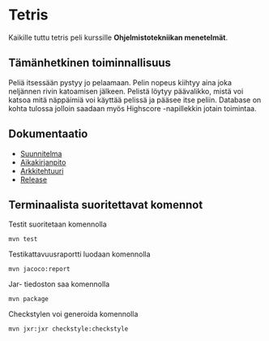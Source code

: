 # Tetris

Kaikille tuttu tetris peli kurssille **Ohjelmistotekniikan menetelmät**.

## Tämänhetkinen toiminnallisuus
Peliä itsessään pystyy jo pelaamaan. Pelin nopeus kiihtyy aina joka neljännen rivin katoamisen jälkeen. Pelistä löytyy päävalikko, mistä voi katsoa mitä näppäimiä voi käyttää pelissä ja pääsee itse peliin. Database on kohta tulossa jolloin saadaan myös Highscore -napillekkin jotain toimintaa.

## Dokumentaatio
- [Suunnitelma](https://github.com/willmana/otm-harjoitusty-/blob/master/dokumentointi/m%C3%A4%C3%A4rittelydokumentti.md)
- [Aikakirjanpito](https://github.com/willmana/otm-harjoitusty-/blob/master/dokumentointi/Ty%C3%B6aikakirjanpito.md)
- [Arkkitehtuuri](https://github.com/willmana/otm-harjoitusty-/blob/master/dokumentointi/arkkitehtuuri.md)
- [Release](https://github.com/willmana/otm-harjoitusty-/releases/tag/viikko5)


## Terminaalista suoritettavat komennot

Testit suoritetaan komennolla

```
mvn test
```

Testikattavuusraportti luodaan komennolla

```
mvn jacoco:report
```
Jar- tiedoston saa komennolla 

```
mvn package
```

Checkstylen voi generoida komennolla 

```
mvn jxr:jxr checkstyle:checkstyle
```
